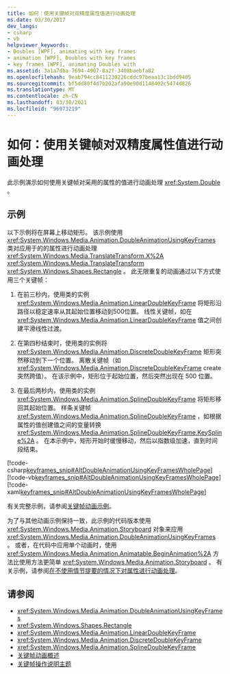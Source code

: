 ```yaml
---
title: 如何：使用关键帧对双精度属性值进行动画处理
ms.date: 03/30/2017
dev_langs:
- csharp
- vb
helpviewer_keywords:
- Doubles [WPF], animating with key frames
- animation [WPF], Doubles with key frames
- key frames [WPF], animating Doubles with
ms.assetid: 3a1a7dba-7694-4907-8a2f-3408baebfa82
ms.openlocfilehash: 9eab794cc8411230226cddc97beaa13c1bdd9405
ms.sourcegitcommit: bf5dd80f4d7b202afa90e90d1148402c5474d826
ms.translationtype: MT
ms.contentlocale: zh-CN
ms.lasthandoff: 03/30/2021
ms.locfileid: "96973219"
---
```

# <a name="how-to-animate-a-double-by-using-key-frames"></a>如何：使用关键帧对双精度属性值进行动画处理
此示例演示如何使用关键帧对采用的属性的值进行动画处理 <xref:System.Double> 。  
  
## <a name="example"></a>示例  
 以下示例将在屏幕上移动矩形。 该示例使用 <xref:System.Windows.Media.Animation.DoubleAnimationUsingKeyFrames> 类对应用于的的属性进行动画处理 <xref:System.Windows.Media.TranslateTransform.X%2A> <xref:System.Windows.Media.TranslateTransform> <xref:System.Windows.Shapes.Rectangle> 。 此无限重复的动画通过以下方式使用三个关键帧：  
  
1. 在前三秒内，使用类的实例 <xref:System.Windows.Media.Animation.LinearDoubleKeyFrame> 将矩形沿路径以稳定速率从其起始位置移动到500位置。 线性关键帧，如在 <xref:System.Windows.Media.Animation.LinearDoubleKeyFrame> 值之间创建平滑线性过渡。  
  
2. 在第四秒结束时，使用类的实例将 <xref:System.Windows.Media.Animation.DiscreteDoubleKeyFrame> 矩形突然移动到下一个位置。 离散关键帧（如 <xref:System.Windows.Media.Animation.DiscreteDoubleKeyFrame> create 突然跨值）。 在该示例中，矩形位于起始位置，然后突然出现在 500 位置。  
  
3. 在最后两秒内，使用类的实例 <xref:System.Windows.Media.Animation.SplineDoubleKeyFrame> 将矩形移回其起始位置。 样条关键帧 <xref:System.Windows.Media.Animation.SplineDoubleKeyFrame> ，如根据属性的值创建值之间的变量转换 <xref:System.Windows.Media.Animation.SplineDoubleKeyFrame.KeySpline%2A> 。 在本示例中，矩形开始时缓慢移动，然后以指数级加速，直到时间段结束。  
  
 [!code-csharp[keyframes_snip#AltDoubleAnimationUsingKeyFramesWholePage](~/samples/snippets/csharp/VS_Snippets_Wpf/keyframes_snip/CSharp/AltDoubleAnimationUsingKeyFramesExample.cs#altdoubleanimationusingkeyframeswholepage)]
 [!code-vb[keyframes_snip#AltDoubleAnimationUsingKeyFramesWholePage](~/samples/snippets/visualbasic/VS_Snippets_Wpf/keyframes_snip/visualbasic/altdoubleanimationusingkeyframesexample.vb#altdoubleanimationusingkeyframeswholepage)]
 [!code-xaml[keyframes_snip#AltDoubleAnimationUsingKeyFramesWholePage](~/samples/snippets/xaml/VS_Snippets_Wpf/keyframes_snip/XAML/AltDoubleAnimationUsingKeyFramesExample.xaml#altdoubleanimationusingkeyframeswholepage)]  
  
 有关完整示例，请参阅[关键帧动画示例](https://github.com/microsoft/WPF-Samples/tree/master/Animation/KeyFrameAnimation)。  
  
 为了与其他动画示例保持一致，此示例的代码版本使用 <xref:System.Windows.Media.Animation.Storyboard> 对象来应用 <xref:System.Windows.Media.Animation.DoubleAnimationUsingKeyFrames> 。 或者，在代码中应用单个动画时，使用 <xref:System.Windows.Media.Animation.Animatable.BeginAnimation%2A> 方法比使用方法更简单 <xref:System.Windows.Media.Animation.Storyboard> 。 有关示例，请参阅[在不使用情节提要的情况下对属性进行动画处理](how-to-animate-a-property-without-using-a-storyboard.md)。  
  
## <a name="see-also"></a>请参阅

- <xref:System.Windows.Media.Animation.DoubleAnimationUsingKeyFrames>
- <xref:System.Windows.Shapes.Rectangle>
- <xref:System.Windows.Media.Animation.LinearDoubleKeyFrame>
- <xref:System.Windows.Media.Animation.DiscreteDoubleKeyFrame>
- <xref:System.Windows.Media.Animation.SplineDoubleKeyFrame>
- [关键帧动画概述](key-frame-animations-overview.md)
- [关键帧操作说明主题](key-frame-animation-how-to-topics.md)
